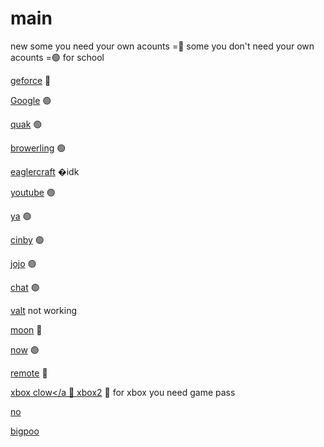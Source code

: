 # main
new
some you need your own acounts =🔴
some you don't need your own acounts =🟢
for school 

<a href="https://play.geforcenow.com/mall/">geforce</a> 🔴

<a href="https://www.google.com">Google</a> 🟢

<a href="https://quackprep.org">quak</a> 🟢

<a href="https://browserling.com">browerling</a> 🟢

<a href="https://eaglercraft.com/">eaglercraft</a> �idk

<a href="https://www.youtube.com/">youtube</a> 🟢

<a href="https://fmhy.net/videopiracyguide">ya</a> 🟢

<a href="https://www.cineby.app/">cinby</a> 🟢

<a href="https://mangahaven.net/read/jojo-no-kimyou-na-bouken-steel-ball-runn.oxoo4/en/1793931?number=2">jojo</a> 🟢

<a href="https://chatgpt.com/?openaicom-did=6bb86531-78c2-4bc9-9789-1e8313b00f4a&openaicom_referred=true">chat</a> 🟢

<a href="https://endis.org/">valt</a> not working

<a href="https://web.cloudmoonapp.com/">moon</a> 🔴

<a href="https://now.gg/">now</a> 🟢

<a href="https://remotedesktop.google.com/">remote</a> 🔴

<a href="https://www.xbox.com/en-us/playhttps://www.xbox.com/en-us/play">xbox clow</a 🔴
<a href="https://www.xbox.com/en-US/cloud-gaming">xbox2</a> 🔴 for xbox you need game pass

<a href="https://2369912.playcode.io/">no</a>

<a href="chrome://borealis-installer">bigpoo</a>
